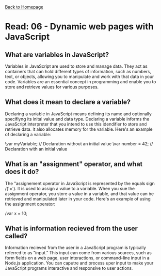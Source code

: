 [Back to Homepage](https://alysondorfman.github.io/reading-notes/)

# Read: 06 - Dynamic web pages with JavaScript

## What are variables in JavaScript?

Variables in JavaScript are used to store and manage data. They act as containers that can hold different types of information, such as numbers, text, or objects, allowing you to manipulate and work with that data in your code. Variables are an essential concept in programming and enable you to store and retrieve values for various purposes.

## What does it mean to declare a variable?

Declaring a variable in JavaScript means defining its name and optionally specifiyng its inital value and data type. Declaring a variable informs the JavaScript interpreter that you intend to use this idendifier to store and retrieve data. It also allocates memory for the variable. Here's an example of declaring a variable: 

\var myVariable; // Declaration without an initial value
\var number = 42; // Declaration with an initial value

## What is an "assignment" operator, and what does it do?

The "assignement operator in JavaScript is represented by the equals sign /('='). It is used to assign a value to a variable. When you sue the assignment operator, you store a value in a variable, and that value can be retrieved and manipulated later in your code. Here's an example of using the assignment operator: 

/var x = 10;

## What is information recieved from the user called?

Information recieved from the user in a JavaScript program is typically referred to as "input." This input can come from various sources, such as form fields on a web page, user interactions, or command-line input in a Node.js application. You can caputre and process uper input to make your JavaScript programs interactive and responsive to user actions. 

